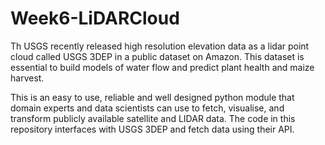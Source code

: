 # Week6-LiDARCloud

<p>Th USGS recently released high resolution elevation data as a lidar point cloud called USGS 3DEP in a public dataset on Amazon. This dataset is essential to build models of water flow and predict plant health and maize harvest. 

This is an easy to use, reliable and well designed python module that domain experts and data scientists can use to fetch, visualise, and transform publicly available satellite and LIDAR data. The code in this repository interfaces with USGS 3DEP and fetch data using their API.  
</p>
